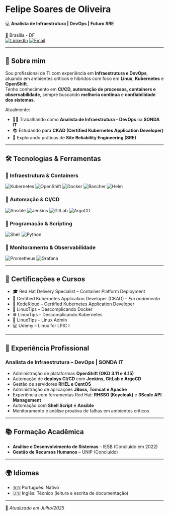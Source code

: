 # Felipe Soares de Oliveira  

💻 **Analista de Infraestrutura | DevOps | Futuro SRE**  

📍 Brasília - DF  
[![LinkedIn](https://img.shields.io/badge/LinkedIn-Perfil-blue?style=flat-square&logo=linkedin)](https://www.linkedin.com/in/felipe-soares-de-oliveira-0b109828a)
[![Email](https://img.shields.io/badge/Email-Contato-green?style=flat-square&logo=gmail)](mailto:felipedfs@hotmail.com)

---

## 🚀 Sobre mim  

Sou profissional de TI com experiência em **Infraestrutura e DevOps**, atuando em ambientes críticos e híbridos com foco em **Linux**, **Kubernetes** e **OpenShift**.  
Tenho conhecimento em **CI/CD, automação de processos, containers e observabilidade**, sempre buscando **melhoria contínua** e **confiabilidade dos sistemas**.  

Atualmente:  
- 👨‍💻 Trabalhando como **Analista de Infraestrutura – DevOps** na **SONDA IT**  
- 📚 Estudando para **CKAD (Certified Kubernetes Application Developer)**  
- 🌱 Explorando práticas de **Site Reliability Engineering (SRE)**  

---

## 🛠️ Tecnologias & Ferramentas  

### 🔹 Infraestrutura & Containers  
![Kubernetes](https://img.shields.io/badge/Kubernetes-326ce5?style=flat-square&logo=kubernetes&logoColor=white)
![OpenShift](https://img.shields.io/badge/OpenShift-red?style=flat-square&logo=red-hat-open-shift&logoColor=white)
![Docker](https://img.shields.io/badge/Docker-2496ED?style=flat-square&logo=docker&logoColor=white)
![Rancher](https://img.shields.io/badge/Rancher-0075A8?style=flat-square&logo=rancher&logoColor=white)
![Helm](https://img.shields.io/badge/Helm-0F1689?style=flat-square&logo=helm&logoColor=white)

### 🔹 Automação & CI/CD  
![Ansible](https://img.shields.io/badge/Ansible-EE0000?style=flat-square&logo=ansible&logoColor=white)
![Jenkins](https://img.shields.io/badge/Jenkins-D24939?style=flat-square&logo=jenkins&logoColor=white)
![GitLab](https://img.shields.io/badge/GitLab-FC6D26?style=flat-square&logo=gitlab&logoColor=white)
![ArgoCD](https://img.shields.io/badge/ArgoCD-FF6A00?style=flat-square&logo=argo&logoColor=white)

### 🔹 Programação & Scripting  
![Shell](https://img.shields.io/badge/Shell_Script-121011?style=flat-square&logo=gnu-bash&logoColor=white)
![Python](https://img.shields.io/badge/Python-3776AB?style=flat-square&logo=python&logoColor=white)

### 🔹 Monitoramento & Observabilidade  
![Prometheus](https://img.shields.io/badge/Prometheus-E6522C?style=flat-square&logo=prometheus&logoColor=white)
![Grafana](https://img.shields.io/badge/Grafana-F46800?style=flat-square&logo=grafana&logoColor=white)

---

## 📜 Certificações e Cursos  

- 🎓 Red Hat Delivery Specialist – Container Platform Deployment  
- 🎯 Certified Kubernetes Application Developer (CKAD) – *Em andamento*  
- 📘 KodeKloud – Certified Kubernetes Application Developer  
- 🐳 LinuxTips – Descomplicando Docker  
- ☸️ LinuxTips – Descomplicando Kubernetes  
- 🐧 LinuxTips – Linux Admin  
- 💻 Udemy – Linux for LPIC I  

---

## 💼 Experiência Profissional  

### Analista de Infraestrutura – DevOps | **SONDA IT**  
- Administração de plataformas **OpenShift (OKD 3.11 e 4.15)**  
- Automação de **deploys CI/CD** com **Jenkins, GitLab e ArgoCD**  
- Gestão de servidores **RHEL e CentOS**  
- Administração de aplicações **JBoss, Tomcat e Apache**  
- Experiência com ferramentas Red Hat: **RHSSO (Keycloak)** e **3Scale API Management**  
- Automação com **Shell Script** e **Ansible**  
- Monitoramento e análise proativa de falhas em ambientes críticos  

---

## 📚 Formação Acadêmica  

- **Análise e Desenvolvimento de Sistemas** – IESB (Concluído em 2022)  
- **Gestão de Recursos Humanos** – UNIP (Concluído)  

---

## 🌍 Idiomas  

- 🇧🇷 Português: Nativo  
- 🇺🇸 Inglês: Técnico (leitura e escrita de documentação)  

---

📌 *Atualizado em Julho/2025*  
